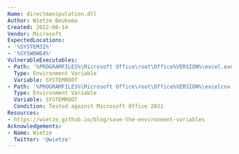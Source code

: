 ```yaml
---
Name: directmanipulation.dll
Author: Wietze Beukema
Created: 2022-08-14
Vendor: Microsoft
ExpectedLocations:
- '%SYSTEM32%'
- '%SYSWOW64%'
VulnerableExecutables:
- Path: '%PROGRAMFILES%\Microsoft Office\root\Office%VERSION%\excel.exe'
  Type: Environment Variable
  Variable: SYSTEMROOT
- Path: '%PROGRAMFILES%\Microsoft Office\root\Office%VERSION%\excelcnv.exe'
  Type: Environment Variable
  Variable: SYSTEMROOT
  Condition: Tested against Microsoft Office 2021
Resources:
- https://wietze.github.io/blog/save-the-environment-variables
Acknowledgements:
- Name: Wietze
  Twitter: '@wietze'
---
```



